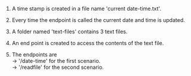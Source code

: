 1. A time stamp is created in a file name 'current date-time.txt'.   
2. Every time the endpoint is called the current date and time is updated.   

3. A folder named 'text-files' contains 3 text files.   
4. An end point is created to access the contents of the text file.   

5. The endpoints are    
-> '/date-time' for the first scenario.   
                     -> '/readfile' for the second scenario.   